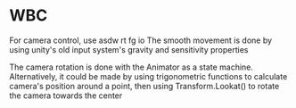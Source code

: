 # WBC
 
For camera control, use asdw rt fg io
The smooth movement is done by using unity's old input system's gravity and sensitivity properties

The  camera rotation is done with the Animator as a state machine.
Alternatively, it could be made by using trigonometric functions to calculate camera's position around a point, then using Transform.Lookat() to rotate the camera towards the center


